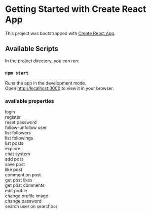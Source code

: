 # Getting Started with Create React App

This project was bootstrapped with [Create React App](https://github.com/facebook/create-react-app).

## Available Scripts

In the project directory, you can run:

### `npm start`

Runs the app in the development mode.\
Open [http://localhost:3000](http://localhost:3000) to view it in your browser.

### available properties
login <br/>
register<br/>
reset password<br/>
follow-unfollow user<br/>
list followers<br/>
list followings<br/>
list posts<br/>
explore<br/>
chat system<br/>
add post<br/>
save post<br/>
like post<br/>
comment on post<br/>
get post likes<br/>
get post comments<br/>
edit profile<br/>
change profile image<br/>
change password<br/>
search user on searchbar
